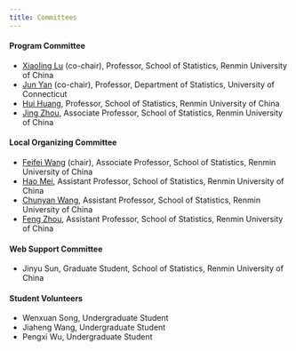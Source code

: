 ```yaml
---
title: Committees
---
```


#### Program Committee

+ [Xiaoling Lu](http://stat.ruc.edu.cn/Home/People/Faculty/8e5ad6f548314fc1be75429b60164f7b.htm) (co-chair), Professor, School of Statistics, Renmin University of China
+ [Jun Yan](https://statcomp.org/) (co-chair), Professor,
  Department of Statistics, University of Connecticut
+ [Hui Huang](http://stat.ruc.edu.cn/jxtd/jsdw/sltjx/49689fe31a9c46d59eceedac736ea268.htm), Professor, School of Statistics, Renmin University of China
+ [Jing Zhou](http://stat.ruc.edu.cn/Home/People/Faculty/d0cab5078fc641caad1cfd4bd6eeead3.htm), Associate Professor, School of Statistics, Renmin University of China

#### Local Organizing Committee

+ [Feifei Wang](http://stat.ruc.edu.cn/Home/People/Faculty/2ded6adf269343c090a1837426d06078.htm) (chair), Associate Professor, School of Statistics, Renmin University of China
+ [Hao Mei](http://stat.ruc.edu.cn/jxtd/jsdw/swtjylxbxx/f19457567e31409488f1396d3538a2a0.htm), Assistant Professor, School of Statistics, Renmin University of China
+ [Chunyan Wang](http://stat.ruc.edu.cn/jxtd/jsdw/sltjx/c7ebf4653d88475e8c88c7cfaff67eb1.htm), Assistant Professor, School of Statistics, Renmin University of China
+ [Feng Zhou](http://stat.ruc.edu.cn/jxtd/jsdw/sjkxydsjtjx/3cc384c46e9541c582fa7413fee43648.htm), Assistant Professor, School of Statistics, Renmin University of China

#### Web Support Committee

+ Jinyu Sun, Graduate Student, School of Statistics, Renmin University of China

#### Student Volunteers

+ Wenxuan Song, Undergraduate Student
+ Jiaheng Wang, Undergraduate Student  
+ Pengxi Wu, Undergraduate Student
